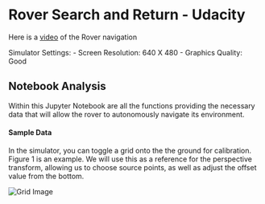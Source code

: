 # Rover Search and Return - Udacity

Here is a [video](https://youtu.be/D5wGoIJFGIo) of the Rover navigation

Simulator Settings:
	- Screen Resolution: 640 X 480
    - Graphics Quality: Good



[//]: # (Image References)

[image1]: ./calibration_images/example_grid1.jpg


## Notebook Analysis

Within this Jupyter Notebook are all the functions providing the necessary data that will allow the rover to autonomously navigate its environment.

#### Sample Data

In the simulator, you can toggle a grid onto the the ground for calibration. Figure 1 is an example. We will use this as a reference for the perspective transform, allowing us to choose source points, as well as adjust the offset value from the bottom.

![Grid Image][image1]